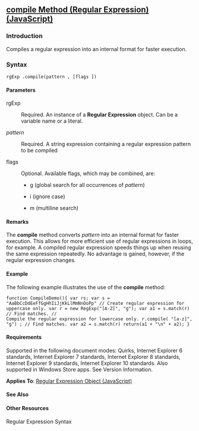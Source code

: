 ## [compile Method (Regular Expression) (JavaScript)](compile-Method__Regular-Expression.html)

### Introduction 

 Compiles a regular expression into an internal format for faster execution.

### Syntax 

```
rgExp .compile(pattern , [flags ])
```

#### Parameters 

<div id="sectionSection0" class="section" name="collapseableSection" style="" expanded="true">
  <dl class="authored">
    <dt>
      <span class="parameter" sdata="paramReference" xmlns:util="util">rgExp</span>
    </dt>
    <dd>
      <p xmlns:util="util">
        Required. An instance of a <b>Regular Expression</b> object. Can be a variable name or a literal.
      </p>
    </dd>
    <dt>
      <i xmlns:util="util">pattern</i>
    </dt>
    <dd>
      <p xmlns:util="util">
        Required. A string expression containing a regular expression pattern to be compiled
      </p>
    </dd>
    <dt>
      <span class="parameter" sdata="paramReference" xmlns:util="util">flags</span>
    </dt>
    <dd>
      <p xmlns:util="util">
        Optional. Available flags, which may be combined, are:
      </p>
      <ul xmlns:util="util">
        <li>
          <p>
            g (global search for all occurrences of <i>pattern</i>)
          </p>
        </li>
        <li>
          <p>
            i (ignore case)
          </p>
        </li>
        <li>
          <p>
            m (multiline search)
          </p>
        </li>
      </ul>
    </dd>
  </dl>
</div>

#### Remarks 

<div id="languageReferenceRemarksSection" class="section" name="collapseableSection" style="">
  <p xmlns:util="util">
    The <b>compile</b> method converts <i>pattern</i> into an internal format for faster execution. This allows for more efficient use of regular expressions in loops, for example. A compiled regular
    expression speeds things up when reusing the same expression repeatedly. No advantage is gained, however, if the regular expression changes.
  </p>
</div>

#### Example 

<p xmlns:util="util">
  The following example illustrates the use of the <b>compile</b> method:
</p>

```
function CompileDemo(){ var rs; var s = "AaBbCcDdEeFfGgHhIiJjKkLlMmNnOoPp" // Create regular expression for uppercase only. var r = new RegExp("[A-Z]", "g"); var a1 = s.match(r) // Find matches. //
Compile the regular expression for lowercase only. r.compile( "[a-z]", "g") ; // Find matches. var a2 = s.match(r) return(a1 + "\n" + a2); }
```

#### Requirements 

<div id="requirementsTitleSection" class="section" name="collapseableSection" style="">
  <p xmlns:util="util"></p>
  <p>
    Supported in the following document modes: Quirks, Internet Explorer 6 standards, Internet Explorer 7 standards, Internet Explorer 8 standards, Internet Explorer 9 standards, Internet Explorer 10
    standards. Also supported in Windows Store apps. See Version Information.
  </p>
  <p xmlns:util="util">
    <b>Applies To</b>: <span sdata="link"><a href="346aa83e-a045-47ea-acae-b42c7b121534.htm">Regular Expression Object (JavaScript)</a></span>
  </p>
</div>

#### See Also 

<div id="seeAlsoSection" class="section" name="collapseableSection" style="">
  <h4 class="subHeading">
    Other Resources
  </h4>
  <div class="seeAlsoStyle">
    <span sdata="link" xmlns:util="util">Regular Expression Syntax</span>
  </div>
</div>

